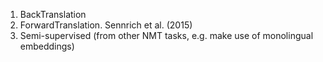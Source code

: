 1) BackTranslation
2) ForwardTranslation. Sennrich et al. (2015)
3) Semi-supervised (from other NMT tasks, e.g. make use of monolingual embeddings)
